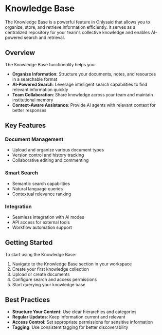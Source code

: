 # Knowledge Base

The Knowledge Base is a powerful feature in Onlysaid that allows you to organize, store, and retrieve information efficiently. It serves as a centralized repository for your team's collective knowledge and enables AI-powered search and retrieval.

## Overview

The Knowledge Base functionality helps you:

- **Organize Information**: Structure your documents, notes, and resources in a searchable format
- **AI-Powered Search**: Leverage intelligent search capabilities to find relevant information quickly
- **Team Collaboration**: Share knowledge across your team and maintain institutional memory
- **Context-Aware Assistance**: Provide AI agents with relevant context for better responses

## Key Features

### Document Management

- Upload and organize various document types
- Version control and history tracking
- Collaborative editing and commenting

### Smart Search

- Semantic search capabilities
- Natural language queries
- Contextual relevance ranking

### Integration

- Seamless integration with AI modes
- API access for external tools
- Workflow automation support

## Getting Started

To start using the Knowledge Base:

1. Navigate to the Knowledge Base section in your workspace
2. Create your first knowledge collection
3. Upload or create documents
4. Configure search and access permissions
5. Start querying your knowledge base

## Best Practices

- **Structure Your Content**: Use clear hierarchies and categories
- **Regular Updates**: Keep information current and relevant
- **Access Control**: Set appropriate permissions for sensitive information
- **Tagging**: Use consistent tagging for better discoverability

